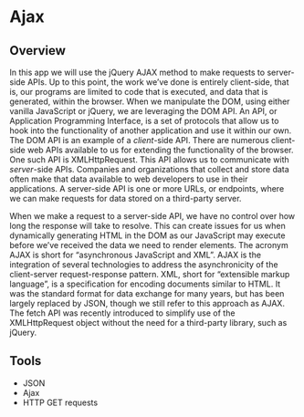 # Ajax

## Overview
In this app we will use the jQuery AJAX method to make requests to server-side APIs. Up to this point, the work we’ve done is entirely client-side, that is, our programs are limited to code that is executed, and data that is generated, within the browser. When we manipulate the DOM, using either vanilla JavaScript or jQuery, we are leveraging the DOM API. An API, or Application Programming Interface, is a set of protocols that allow us to hook into the functionality of another application and use it within our own. The DOM API is an example of a _client_-side API. There are numerous client-side web APIs available to us for extending the functionality of the browser. One such API is XMLHttpRequest. This API allows us to communicate with _server_-side APIs. Companies and organizations that collect and store data often make that data available to web developers to use in their applications. A server-side API is one or more URLs, or endpoints, where we can make requests for data stored on a third-party server.

When we make a request to a server-side API, we have no control over how long the response will take to resolve. This can create issues for us when dynamically generating HTML in the DOM as our JavaScript may execute before we’ve received the data we need to render elements. The acronym AJAX is short for “asynchronous JavaScript and XML”. AJAX is the integration of several technologies to address the asynchronicity of the client-server request-response pattern. XML, short for “extensible markup language”, is a specification for encoding documents similar to HTML. It was the standard format for data exchange for many years, but has been largely replaced by JSON, though we still refer to this approach as AJAX. The fetch API was recently introduced to simplify use of the XMLHttpRequest object without the need for a third-party library, such as jQuery.

## Tools
* JSON
* Ajax
* HTTP GET requests
